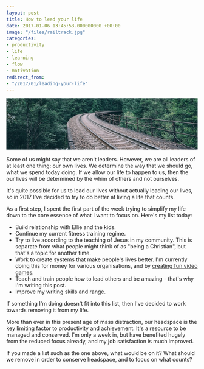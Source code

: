 ```yaml
---
layout: post
title: How to lead your life
date: 2017-01-06 13:45:53.000000000 +00:00
image: "/files/railtrack.jpg"
categories:
- productivity
- life
- learning
- flow
- motivation
redirect_from:
- "/2017/01/leading-your-life"
---
```

![Rail tracks](/assets/img/railtrack.jpg)

Some of us might say that we aren't leaders. However, we are all leaders of at least one thing: our own lives. We determine the way that we should go, what we spend today doing. If we allow our life to happen to us, then the our lives will be determined by the whim of others and not ourselves.

It's quite possible for us to lead our lives without actually leading our lives, so in 2017 I've decided to try to do better at living a life that counts.

As a first step, I spent the first part of the week trying to simplify my life down to the core essence of what I want to focus on.  Here's my list today:

* Build relationship with Ellie and the kids.
* Continue my current fitness training regime.
* Try to live according to the teaching of Jesus in my community. This is separate from what people might think of as "being a Christian", but that's a topic for another time.
* Work to create systems that make people's lives better. I'm currently doing this for money for various organisations, and by [creating fun video games](http://soltrader.net).
* Teach and train people how to lead others and be amazing - that's why I'm writing this post.
* Improve my writing skills and range.

If something I'm doing doesn't fit into this list, then I've decided to work towards removing it from my life.

More than ever in this present age of mass distraction, our headspace is the key limiting factor to productivity and achievement. It's a resource to be managed and conserved. I'm only a week in, but have benefited hugely from the reduced focus already, and my job satisfaction is much improved.

If you made a list such as the one above, what would be on it? What should we remove in order to conserve headspace, and to focus on what counts?
